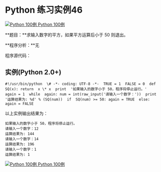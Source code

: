 Python 练习实例46
=============

 [![Python 100例](../images/up.gif) Python 100例](python-100-examples.html)

**题目：**求输入数字的平方，如果平方运算后小于 50 则退出。

**程序分析：**无

程序源代码：

实例(Python 2.0+)
---------------
```
#!/usr/bin/python  \# -*- coding: UTF-8 -*-  TRUE = 1  FALSE = 0  def  SQ(x): return  x \* x  print  '如果输入的数字小于 50，程序将停止运行。'  again = 1  while  again: num = int(raw_input('请输入一个数字：'))  print  '运算结果为: %d' % (SQ(num))  if  SQ(num) >= 50: again = TRUE  else: again = FALSE
```
以上实例输出结果为：
```
如果输入的数字小于 50，程序将停止运行。
请输入一个数字：12
运算结果为: 144
请输入一个数字：14
运算结果为: 196
请输入一个数字：1
运算结果为: 1
```
 [![Python 100例](../images/up.gif) Python 100例](python-100-examples.html)